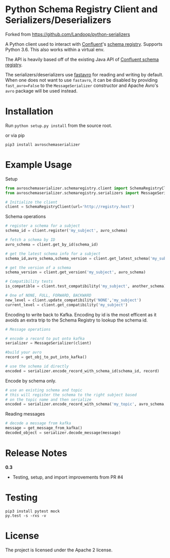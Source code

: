 # Python Schema Registry Client and Serializers/Deserializers

Forked from https://github.com/Landoop/python-serializers

A Python client used to interact with [Confluent](http://confluent.io/)'s
[schema registry](https://github.com/confluentinc/schema-registry).  Supports Python 3.6.  This also works within a virtual env.

The API is heavily based off of the existing Java API of [Confluent schema registry](https://github.com/confluentinc/schema-registry).

The serializers/deserializers use [fastavro](https://github.com/tebeka/fastavro) for reading and writing by default.
When one does not want to use `fastavro`, it can be disabled by providing `fast_avro=False` to the `MessageSerializer` constructor and Apache Avro's `avro` package will be used instead.

# Installation

Run `python setup.py install` from the source root.

or via pip

```
pip3 install avroschemaserializer
```

# Example Usage

Setup

```python
from avroschemaserializer.schemaregistry.client import SchemaRegistryClient
from avroschemaserializer.schemaregistry.serializers import MessageSerializer, Util

# Initialize the client
client = SchemaRegistryClient(url='http://registry.host')
```

Schema operations

```python
# register a schema for a subject
schema_id = client.register('my_subject', avro_schema)

# fetch a schema by ID
avro_schema = client.get_by_id(schema_id)

# get the latest schema info for a subject
schema_id,avro_schema,schema_version = client.get_latest_schema('my_subject')

# get the version of a schema
schema_version = client.get_version('my_subject', avro_schema)

# Compatibility tests
is_compatible = client.test_compatibility('my_subject', another_schema)

# One of NONE, FULL, FORWARD, BACKWARD
new_level = client.update_compatibility('NONE','my_subject')
current_level = client.get_compatibility('my_subject')
```

Encoding to write back to Kafka. Encoding by id is the most efficent as it avoids an extra trip to the Schema Registry to
lookup the schema id.

```python
# Message operations

# encode a record to put onto kafka
serializer = MessageSerializer(client)

#build your avro
record = get_obj_to_put_into_kafka()

# use the schema id directly
encoded = serializer.encode_record_with_schema_id(schema_id, record)
```

Encode by schema only.

```python
# use an existing schema and topic
# this will register the schema to the right subject based
# on the topic name and then serialize
encoded = serializer.encode_record_with_schema('my_topic', avro_schema, record)
```

Reading messages

```python
# decode a message from kafka
message = get_message_from_kafka()
decoded_object = serializer.decode_message(message)
```
# Release Notes

**0.3**
* Testing, setup, and import improvements from PR #4

# Testing

```
pip3 install pytest mock
py.test -s -rxs -v
```



# License

The project is licensed under the Apache 2 license.
